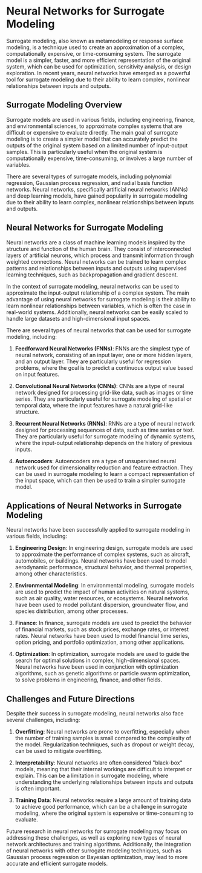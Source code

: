 # Neural Networks for Surrogate Modeling

Surrogate modeling, also known as metamodeling or response surface modeling, is a technique used to create an approximation of a complex, computationally expensive, or time-consuming system. The surrogate model is a simpler, faster, and more efficient representation of the original system, which can be used for optimization, sensitivity analysis, or design exploration. In recent years, neural networks have emerged as a powerful tool for surrogate modeling due to their ability to learn complex, nonlinear relationships between inputs and outputs.

## Surrogate Modeling Overview

Surrogate models are used in various fields, including engineering, finance, and environmental sciences, to approximate complex systems that are difficult or expensive to evaluate directly. The main goal of surrogate modeling is to create a simpler model that can accurately predict the outputs of the original system based on a limited number of input-output samples. This is particularly useful when the original system is computationally expensive, time-consuming, or involves a large number of variables.

There are several types of surrogate models, including polynomial regression, Gaussian process regression, and radial basis function networks. Neural networks, specifically artificial neural networks (ANNs) and deep learning models, have gained popularity in surrogate modeling due to their ability to learn complex, nonlinear relationships between inputs and outputs.

## Neural Networks for Surrogate Modeling

Neural networks are a class of machine learning models inspired by the structure and function of the human brain. They consist of interconnected layers of artificial neurons, which process and transmit information through weighted connections. Neural networks can be trained to learn complex patterns and relationships between inputs and outputs using supervised learning techniques, such as backpropagation and gradient descent.

In the context of surrogate modeling, neural networks can be used to approximate the input-output relationship of a complex system. The main advantage of using neural networks for surrogate modeling is their ability to learn nonlinear relationships between variables, which is often the case in real-world systems. Additionally, neural networks can be easily scaled to handle large datasets and high-dimensional input spaces.

There are several types of neural networks that can be used for surrogate modeling, including:

1. **Feedforward Neural Networks (FNNs)**: FNNs are the simplest type of neural network, consisting of an input layer, one or more hidden layers, and an output layer. They are particularly useful for regression problems, where the goal is to predict a continuous output value based on input features.

2. **Convolutional Neural Networks (CNNs)**: CNNs are a type of neural network designed for processing grid-like data, such as images or time series. They are particularly useful for surrogate modeling of spatial or temporal data, where the input features have a natural grid-like structure.

3. **Recurrent Neural Networks (RNNs)**: RNNs are a type of neural network designed for processing sequences of data, such as time series or text. They are particularly useful for surrogate modeling of dynamic systems, where the input-output relationship depends on the history of previous inputs.

4. **Autoencoders**: Autoencoders are a type of unsupervised neural network used for dimensionality reduction and feature extraction. They can be used in surrogate modeling to learn a compact representation of the input space, which can then be used to train a simpler surrogate model.

## Applications of Neural Networks in Surrogate Modeling

Neural networks have been successfully applied to surrogate modeling in various fields, including:

1. **Engineering Design**: In engineering design, surrogate models are used to approximate the performance of complex systems, such as aircraft, automobiles, or buildings. Neural networks have been used to model aerodynamic performance, structural behavior, and thermal properties, among other characteristics.

2. **Environmental Modeling**: In environmental modeling, surrogate models are used to predict the impact of human activities on natural systems, such as air quality, water resources, or ecosystems. Neural networks have been used to model pollutant dispersion, groundwater flow, and species distribution, among other processes.

3. **Finance**: In finance, surrogate models are used to predict the behavior of financial markets, such as stock prices, exchange rates, or interest rates. Neural networks have been used to model financial time series, option pricing, and portfolio optimization, among other applications.

4. **Optimization**: In optimization, surrogate models are used to guide the search for optimal solutions in complex, high-dimensional spaces. Neural networks have been used in conjunction with optimization algorithms, such as genetic algorithms or particle swarm optimization, to solve problems in engineering, finance, and other fields.

## Challenges and Future Directions

Despite their success in surrogate modeling, neural networks also face several challenges, including:

1. **Overfitting**: Neural networks are prone to overfitting, especially when the number of training samples is small compared to the complexity of the model. Regularization techniques, such as dropout or weight decay, can be used to mitigate overfitting.

2. **Interpretability**: Neural networks are often considered "black-box" models, meaning that their internal workings are difficult to interpret or explain. This can be a limitation in surrogate modeling, where understanding the underlying relationships between inputs and outputs is often important.

3. **Training Data**: Neural networks require a large amount of training data to achieve good performance, which can be a challenge in surrogate modeling, where the original system is expensive or time-consuming to evaluate.

Future research in neural networks for surrogate modeling may focus on addressing these challenges, as well as exploring new types of neural network architectures and training algorithms. Additionally, the integration of neural networks with other surrogate modeling techniques, such as Gaussian process regression or Bayesian optimization, may lead to more accurate and efficient surrogate models.
